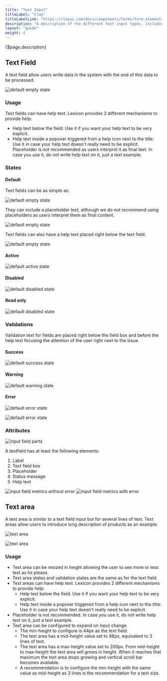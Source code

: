 ```yaml
---
title: "Text Input"
titleLabel: "Clay"
titleLabelLink: "https://clayui.com/docs/components/forms/form_elements.html"
description: "A description of the different text input types, including usage and validation states."
layout: "guide"
weight: 4
---
```


<div class="page-description">{$page.description}</div>

## Text Field

A text field allow users write data in the system with the end of this data to be processed.

![default empty state](../../../images/Input.jpg)

### Usage
Text fields can have help text. Lexicon provides 2 different mechanisms to provide help:
* Help text below the field: Use it if you want your help text to be very explicit.
* Help text inside a popover triggered from a help icon next to the title: Use it in case your help text doesn't really need to be explicit.
Placeholder is not recommended as users interpret it as final text. In case you use it, do not write help text on it, just a text example.

### States

#### Default

Text fields can be as simple as:

![default empty state](../../../images/Input.jpg)

They can include a placeholder text, although we do not recommend using placeholders as users interpret them as final content.

![default empty state](../../../images/InputPlaceholder.jpg)

Text fields can also have a help text placed right below the text field.

![default empty state](../../../images/InputHelpText.jpg)

#### Active

![default active state](../../../images/InputSimpleFocus.jpg)

#### Disabled

![default disabled state](../../../images/InputDisabled.jpg)

#### Read only

![default disabled state](../../../images/InputReadOnly.jpg)

### Validations

Validation text for fields are placed right below the field box and before the help text focusing the attention of the user right next to the issue.

#### Success

![default success state](../../../images/InputSuccess.jpg)

#### Warning

![default warning state](../../../images/InputWarning.jpg)

#### Error

![default error state](../../../images/InputError.jpg)

![default error state](../../../images/InputHelpTextError.jpg)

### Attributes

![input field parts](../../../images/InputParts.jpg)

A textfield has at least the following elements:
1. Label
2. Text field box
3. Placeholder
4. Status message
5. Help text 

![input field metrics without error](../../../images/InputMetrics.jpg)
![input field metrics with error](../../../images/InputErrorMetrics.jpg)

## Text area

A text area is similar to a text field input but for several lines of text. Text areas allow users to introduce long description of products as an example.

![text area](../../../images/InputTextArea.jpg)

![text area](../../../images/InputTextAreaHelpText.jpg)

### Usage

* Text area can be resized in height allowing the user to see more or less text as he please.
* Text area states and validation states are the same as for the text field.
* Text areas can have help text. Lexicon provides 2 different mechanisms to provide help:
	* Help text below the field: Use it if you want your help text to be very explicit.
	* Help text inside a popover triggered from a help icon next to the title: Use it in case your help text doesn't really need to be explicit.
* Placeholder is not recommended. In case you use it, do not write help text on it, just a text example.
* Text area can be configured to expand on input change.
	* The min-height to configure is 44px as the text field.
	* The text area has a mid-height value set to 88px, equivalent to 3 lines of text.
	* The text area has a max-height value set to 200px. From mid-height to max-height the text area will grows in height. When it reaches that maximum the text area stops growing and vertical scroll bar becomes available.
	* A recommendation is to configure the min-height with the same value as mid-height as 3 lines is the recommendation for a text size.
